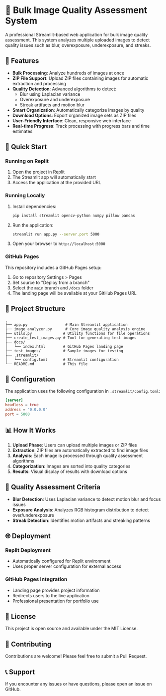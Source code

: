 # 📸 Bulk Image Quality Assessment System

A professional Streamlit-based web application for bulk image quality assessment. This system analyzes multiple uploaded images to detect quality issues such as blur, overexposure, underexposure, and streaks.

## 🌟 Features

- **Bulk Processing**: Analyze hundreds of images at once
- **ZIP File Support**: Upload ZIP files containing images for automatic extraction and processing
- **Quality Detection**: Advanced algorithms to detect:
  - Blur using Laplacian variance
  - Overexposure and underexposure
  - Streak artifacts and motion blur
- **Smart Organization**: Automatically categorize images by quality
- **Download Options**: Export organized image sets as ZIP files
- **User-Friendly Interface**: Clean, responsive web interface
- **Real-time Progress**: Track processing with progress bars and time estimates

## 🚀 Quick Start

### Running on Replit
1. Open the project in Replit
2. The Streamlit app will automatically start
3. Access the application at the provided URL

### Running Locally
1. Install dependencies:
   ```bash
   pip install streamlit opencv-python numpy pillow pandas
   ```
2. Run the application:
   ```bash
   streamlit run app.py --server.port 5000
   ```
3. Open your browser to `http://localhost:5000`

### GitHub Pages
This repository includes a GitHub Pages setup:
1. Go to repository Settings > Pages
2. Set source to "Deploy from a branch"
3. Select the `main` branch and `/docs` folder
4. The landing page will be available at your GitHub Pages URL

## 📁 Project Structure

```
.
├── app.py                 # Main Streamlit application
├── image_analyzer.py      # Core image quality analysis engine
├── utils.py              # Utility functions for file operations
├── create_test_images.py # Tool for generating test images
├── docs/
│   └── index.html        # GitHub Pages landing page
├── test_images/          # Sample images for testing
├── .streamlit/
│   └── config.toml       # Streamlit configuration
└── README.md             # This file
```

## 🔧 Configuration

The application uses the following configuration in `.streamlit/config.toml`:

```toml
[server]
headless = true
address = "0.0.0.0"
port = 5000
```

## 📊 How It Works

1. **Upload Phase**: Users can upload multiple images or ZIP files
2. **Extraction**: ZIP files are automatically extracted to find image files
3. **Analysis**: Each image is processed through quality assessment algorithms
4. **Categorization**: Images are sorted into quality categories
5. **Results**: Visual display of results with download options

## 🎯 Quality Assessment Criteria

- **Blur Detection**: Uses Laplacian variance to detect motion blur and focus issues
- **Exposure Analysis**: Analyzes RGB histogram distribution to detect over/underexposure
- **Streak Detection**: Identifies motion artifacts and streaking patterns

## 🌐 Deployment

### Replit Deployment
- Automatically configured for Replit environment
- Uses proper server configuration for external access

### GitHub Pages Integration
- Landing page provides project information
- Redirects users to the live application
- Professional presentation for portfolio use

## 📝 License

This project is open source and available under the MIT License.

## 🤝 Contributing

Contributions are welcome! Please feel free to submit a Pull Request.

## 📞 Support

If you encounter any issues or have questions, please open an issue on GitHub.